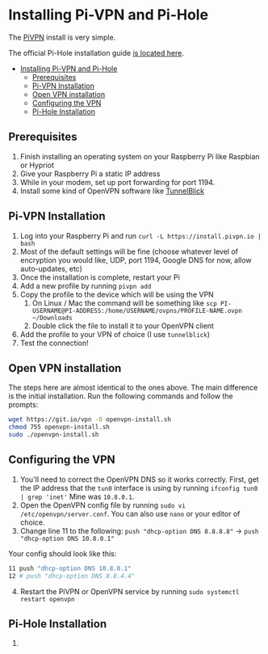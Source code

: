 # Installing Pi-VPN and Pi-Hole

The [PiVPN](http://www.pivpn.io) install is very simple.

The official Pi-Hole installation guide [is located here](https://docs.pi-hole.net/guides/vpn/overview/).

- [Installing Pi-VPN and Pi-Hole](#installing-pi-vpn-and-pi-hole)
  - [Prerequisites](#prerequisites)
  - [Pi-VPN Installation](#pi-vpn-installation)
  - [Open VPN installation](#open-vpn-installation)
  - [Configuring the VPN](#configuring-the-vpn)
  - [Pi-Hole Installation](#pi-hole-installation)

## Prerequisites

1. Finish installing an operating system on your Raspberry Pi like Raspbian or Hypriot
2. Give your Raspberry Pi a static IP address
3. While in your modem, set up port forwarding for port 1194.
4. Install some kind of OpenVPN software like [TunnelBlick](https://tunnelblick.net/)

## Pi-VPN Installation

1. Log into your Raspberry Pi and run `curl -L https://install.pivpn.io | bash`
2. Most of the default settings will be fine (choose whatever level of encryption you would like, UDP, port 1194, Google DNS for now, allow auto-updates, etc)
3. Once the installation is complete, restart your Pi
4. Add a new profile by running `pivpn add`
5. Copy the profile to the device which will be using the VPN
   1. On Linux / Mac the command will be something like `scp PI-USERNAME@PI-ADDRESS:/home/USERNAME/ovpns/PROFILE-NAME.ovpn ~/Downloads`
   2. Double click the file to install it to your OpenVPN client
6. Add the profile to your VPN of choice (I use `tunnelblick`)
7. Test the connection!

## Open VPN installation

The steps here are almost identical to the ones above. The main difference is the initial installation. Run the following commands and follow the prompts:

```bash
wget https://git.io/vpn -O openvpn-install.sh
chmod 755 openvpn-install.sh
sudo ./openvpn-install.sh
```

## Configuring the VPN

1. You'll need to correct the OpenVPN DNS so it works correctly. First, get the IP address that the `tun0` interface is using by running `ifconfig tun0 | grep 'inet'` Mine was `10.8.0.1`.
2. Open the OpenVPN config file by running `sudo vi /etc/openvpn/server.conf`. You can also use `nano` or your editor of choice.
3. Change line 11 to the following: `push "dhcp-option DNS 8.8.8.8"` -> `push "dhcp-option DNS 10.8.0.1"`

Your config should look like this:

```bash
11 push "dhcp-option DNS 10.8.0.1"
12 # push "dhcp-option DNS 8.8.4.4"
```

4. Restart the PiVPN or OpenVPN service by running `sudo systemctl restart openvpn`

## Pi-Hole Installation

1. 